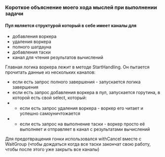### Короткое объяснение моего хода мыслей при выполнении задачи

#### Пул является структурой который в себе имеет каналы для

- добавления воркера
- удаления воркера
- полного шатдауна
- добавления таски
- канал для чтения результатов вычислений

Главная логика воркера лежит в методе StartHandling.
Он пытается прочитать данные из нескольких каналов:

- если есть запрос полного завершения - запускается логика завершения
- если есть запрос добавления воркера в пул, запускается горутина, в которой есть свой select, который:
-
    - если есть запрос удаления воркера - воркер его читает и успешно самоуничтожается
-
    - если есть запрос на выполнение таски - воркер просто её выполняет и отправляет в канал с результатами вычислений

Для предотвращения гонки использовался withCancel вместе с WaitGroup (чтобы дождаться когда все таски закончат свою
работу, чтобы после этого уже закрыть все каналы)






